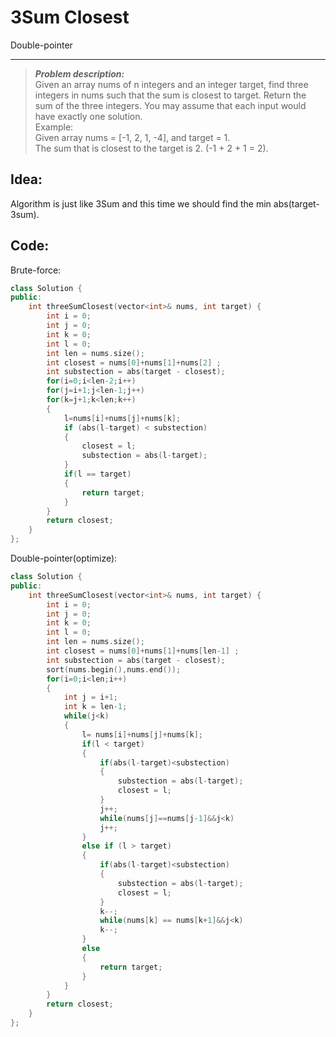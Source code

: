 # 3Sum Closest

Double-pointer

---------------------------------
> ***Problem description:***  
> Given an array nums of n integers and an integer target, find three integers in nums such that the sum is closest to target. Return the sum of the three integers. You may assume that each input would have exactly one solution.  
>Example:  
>Given array nums = [-1, 2, 1, -4], and target = 1.  
>The sum that is closest to the target is 2. (-1 + 2 + 1 = 2).  

## Idea:
Algorithm is just like 3Sum and this time we should find the min abs(target-3sum). 

## Code:
Brute-force:
```c++
class Solution {
public:
    int threeSumClosest(vector<int>& nums, int target) {
        int i = 0;
        int j = 0;
        int k = 0;
        int l = 0;
        int len = nums.size();
        int closest = nums[0]+nums[1]+nums[2] ;
        int substection = abs(target - closest);
        for(i=0;i<len-2;i++)
        for(j=i+1;j<len-1;j++)
        for(k=j+1;k<len;k++)
        {
            l=nums[i]+nums[j]+nums[k];
            if (abs(l-target) < substection)
            {
                closest = l;
                substection = abs(l-target);
            }
            if(l == target)
            {
                return target;
            }
        }
        return closest;
    }
};
```
Double-pointer(optimize):
```c++
class Solution {
public:
    int threeSumClosest(vector<int>& nums, int target) {
        int i = 0;
        int j = 0;
        int k = 0;
        int l = 0;
        int len = nums.size();
        int closest = nums[0]+nums[1]+nums[len-1] ;
        int substection = abs(target - closest);
        sort(nums.begin(),nums.end());
        for(i=0;i<len;i++)
        {
            int j = i+1;
            int k = len-1;
            while(j<k)
            {
                l= nums[i]+nums[j]+nums[k];
                if(l < target)
                {
                    if(abs(l-target)<substection)
                    {
                        substection = abs(l-target);
                        closest = l;
                    }
                    j++;
                    while(nums[j]==nums[j-1]&&j<k)
                    j++;
                }
                else if (l > target)
                {
                    if(abs(l-target)<substection)
                    {
                        substection = abs(l-target);
                        closest = l;
                    }
                    k--;
                    while(nums[k] == nums[k+1]&&j<k)
                    k--;
                }
                else
                {
                    return target;
                }
            }
        }
        return closest;
    }
};
```
